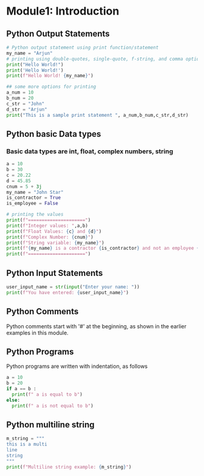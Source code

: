 # Module1: Introduction

## Python Output Statements
```python
# Python output statement using print function/statement
my_name = "Arjun"
# printing using double-quotes, single-quote, f-string, and comma options
print("Hello World!")
print('Hello World!')
print(f"Hello World! {my_name}")

## some more options for printing
a_num = 10
b_num = 20
c_str = "John"
d_str = "Arjun"
print("This is a sample print statement ", a_num,b_num,c_str,d_str)

```
## Python basic Data types
### Basic data types are int, float, complex numbers, string
```python
a = 10
b = 30
c = 20.22
d = 45.85
cnum = 5 + 3j
my_name = "John Star"
is_contractor = True
is_employee = False

# printing the values
print(f"=====================")
print(f"Integer values: ",a,b)
print(f"Float Values: {c} and {d}")
print(f"Complex Number: {cnum}")
print(f"String variable: {my_name}")
print(f"{my_name} is a contractor {is_contractor} and not an employee {is_employee}")
print(f"=====================")
```

## Python Input Statements
```python
user_input_name = str(input("Enter your name: "))
print(f"You have entered: {user_input_name}")
```

## Python Comments

Python comments start with '#' at the beginning, as shown in the earlier examples in this module.

## Python Programs
Python programs are written with indentation, as follows

```python
a = 10
b = 20
if a == b :
  print(f" a is equal to b")
else:
  print(f" a is not equal to b")
```

## Python multiline string
```python
m_string = """
this is a multi
line
string
"""
print(f"Multiline string example: {m_string}")

```
